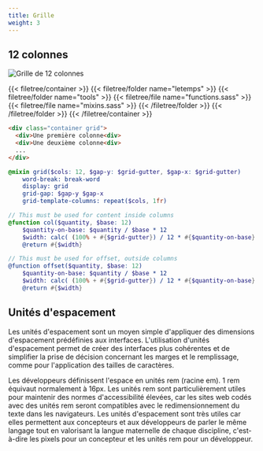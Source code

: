 ```yaml
---
title: Grille
weight: 3
---
```


## 12 colonnes 

![Grille de 12 colonnes](/images/grille/grille.png)

{{< filetree/container >}}
  {{< filetree/folder name="letemps" >}}
    {{< filetree/folder name="tools" >}}
      {{< filetree/file name="functions.sass" >}}
      {{< filetree/file name="mixins.sass" >}}
    {{< /filetree/folder >}}
  {{< /filetree/folder >}}
{{< /filetree/container >}}

```html {filename="HTML"}
<div class="container grid">
  <div>Une première colonne<div>
  <div>Une deuxième colonne<div>
  ...
</div>
```

```scss {filename="mixins.sass"}
@mixin grid($cols: 12, $gap-y: $grid-gutter, $gap-x: $grid-gutter)
    word-break: break-word
    display: grid
    grid-gap: $gap-y $gap-x
    grid-template-columns: repeat($cols, 1fr)
```


```scss {filename="functions.sass"}
// This must be used for content inside columns
@function col($quantity, $base: 12)
    $quantity-on-base: $quantity / $base * 12
    $width: calc( (100% + #{$grid-gutter}) / 12 * #{$quantity-on-base} - #{$grid-gutter} )
    @return #{$width}

// This must be used for offset, outside columns
@function offset($quantity, $base: 12)
    $quantity-on-base: $quantity / $base * 12
    $width: calc( (100% + #{$grid-gutter}) / 12 * #{$quantity-on-base} )
    @return #{$width}
```



## Unités d'espacement

Les unités d'espacement sont un moyen simple d'appliquer des dimensions d'espacement prédéfinies aux interfaces. L'utilisation d'unités d'espacement permet de créer des interfaces plus cohérentes et de simplifier la prise de décision concernant les marges et le remplissage, comme pour l'application des tailles de caractères.

Les développeurs définissent l'espace en unités rem (racine em). 1 rem équivaut normalement à 16px. Les unités rem sont particulièrement utiles pour maintenir des normes d'accessibilité élevées, car les sites web codés avec des unités rem seront compatibles avec le redimensionnement du texte dans les navigateurs. Les unités d'espacement sont très utiles car elles permettent aux concepteurs et aux développeurs de parler le même langage tout en valorisant la langue maternelle de chaque discipline, c'est-à-dire les pixels pour un concepteur et les unités rem pour un développeur.

